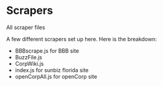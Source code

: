 # Scrapers
All scraper files

A few different scrapers set up here. Here is the breakdown:

* BBBscrape.js for BBB site
* BuzzFile.js
* CorpWiki.js
* index.js for sunbiz florida site
* openCorpAll.js for openCorp site
